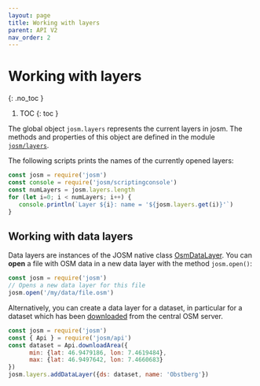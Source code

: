 ```yaml
---
layout: page
title: Working with layers
parent: API V2
nav_order: 2
---
```


# Working with layers
{: .no_toc }

1. TOC
{: toc }

The global object <code class="inline">josm.layers</code> represents the current layers in josm. The methods
and properties of this object are defined in the module [`josm/layers`](josm/layers).

The following scripts prints the names of the currently opened layers:

```js
const josm = require('josm')
const console = require('josm/scriptingconsole')
const numLayers = josm.layers.length
for (let i=0; i < numLayers; i++) {
   console.println(`Layer ${i}: name = '${josm.layers.get(i)}'`)
}
```

## Working with data layers

Data layers are instances of the JOSM native class [OsmDataLayer].
You can **open** a file with OSM data in a new data layer with the method
<code class="inline">josm.open()</code>:

```js
const josm = require('josm')
// Opens a new data layer for this file
josm.open('/my/data/file.osm')
```

Alternatively, you can create a data layer for a dataset, in particular for a dataset
which has been [downloaded][josm/api/Api] from the central OSM server.

```js
const josm = require('josm')
const { Api } = require('josm/api')
const dataset = Api.downloadArea({
      min: {lat: 46.9479186, lon: 7.4619484},
      max: {lat: 46.9497642, lon: 7.4660683}
})
josm.layers.addDataLayer({ds: dataset, name: 'Obstberg'})
```


[josm/layers]: ../../api/v2/module-josm_layers.html
[OsmDataLayer]: https://josm.openstreetmap.de/doc/org/openstreetmap/josm/gui/layer/OsmDataLayer.html
[josm/api/Api]: ../../api/v2/module-josm_api-Api.html